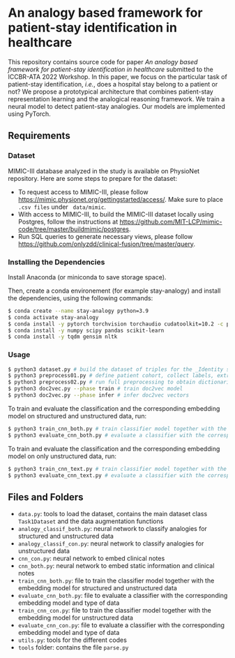 # An analogy based framework for patient-stay identification in healthcare
This repository contains source code for paper _An analogy based framework for patient-stay identification in healthcare_ submitted to the ICCBR-ATA 2022 Workshop. In this paper, we focus on the particular task of patient-stay identification, _i.e._, does a hospital stay belong to a patient or not? We propose a prototypical architecture that combines patient-stay representation learning and the analogical reasoning framework. We train a neural model to detect patient-stay analogies. Our models are implemented using PyTorch.

## Requirements

### Dataset
MIMIC-III database analyzed in the study is available on PhysioNet repository. Here are some steps to prepare for the dataset:

* To request access to MIMIC-III, please follow https://mimic.physionet.org/gettingstarted/access/. Make sure to place ```.csv files``` under ``` data/mimic```.
* With access to MIMIC-III, to build the MIMIC-III dataset locally using Postgres, follow the instructions at https://github.com/MIT-LCP/mimic-code/tree/master/buildmimic/postgres.
* Run SQL queries to generate necessary views, please follow https://github.com/onlyzdd/clinical-fusion/tree/master/query.



### Installing the Dependencies
Install Anaconda (or miniconda to save storage space).

Then, create a conda environement (for example stay-analogy) and install the dependencies, using the following commands:

```bash
$ conda create --name stay-analogy python=3.9
$ conda activate stay-analogy
$ conda install -y pytorch torchvision torchaudio cudatoolkit=10.2 -c pytorch -c=conda-forge
$ conda install -y numpy scipy pandas scikit-learn
$ conda install -y tqdm gensim nltk
```

### Usage

```bash
$ python3 dataset.py # build the dataset of triples for the _Identity setting_
$ python3 preprocess01.py # define patient cohort, collect labels, extract temporal signals, and extract clinical notes
$ python3 preprocess02.py # run full preprocessing to obtain dictionaries
$ python3 doc2vec.py --phase train # train doc2vec model
$ python3 doc2vec.py --phase infer # infer doc2vec vectors
```

To train and evaluate the classification and the corresponding embedding model on structured and unstructured data, run:
```bash
$ python3 train_cnn_both.py # train classifier model together with the embedding model 
$ python3 evaluate_cnn_both.py # evaluate a classifier with the corresponding embedding model
```

To train and evaluate the classification and the corresponding embedding model on only unstructured data, run:
```bash
$ python3 train_cnn_text.py # train classifier model together with the embedding model 
$ python3 evaluate_cnn_text.py # evaluate a classifier with the corresponding embedding model
```

## Files and Folders

- `data.py`: tools to load the dataset, contains the main dataset class `Task1Dataset` and the data augmentation functions
- `analogy_classif_both.py`: neural network to classify analogies for structured and unstructured data
- `analogy_classif_con.py`: neural network to classify analogies for unstructured data
- `cnn_con.py`: neural network to embed clinical notes
- `cnn_both.py`: neural network to embed static information and clinical notes
- `train_cnn_both.py`: file to train the classifier model together with the embedding model for structured and unstructured data
- `evaluate_cnn_both.py`: file to evaluate a classifier with the corresponding embedding model and type of data
- `train_cnn_con.py`: file to train the classifier model together with the embedding model for unstructured data
- `evaluate_cnn_con.py`: file to evaluate a classifier with the corresponding embedding model and type of data
- `utils.py`: tools for the different codes
- `tools` folder: contains the file `parse.py`
